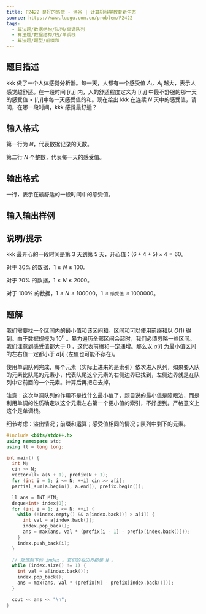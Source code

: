 ```yaml
---
title: P2422 良好的感觉 - 洛谷 | 计算机科学教育新生态
source: https://www.luogu.com.cn/problem/P2422
tags:
  - 算法题/数据结构/队列/单调队列
  - 算法题/数据结构/栈/单调栈
  - 算法题/题型/前缀和
---
```


## 题目描述

kkk 做了一个人体感觉分析器。每一天，人都有一个感受值 $A_i$，$A_i$ 越大，表示人感觉越舒适。在一段时间 $\left[i, j\right]$ 内，人的舒适程度定义为 $\left[i, j\right]$ 中最不舒服的那一天的感受值 $\times$ $\left[i, j\right]$中每一天感受值的和。现在给出 kkk 在连续 $N$ 天中的感受值，请问，在哪一段时间，kkk 感觉最舒适？

## 输入格式

第一行为 $N$，代表数据记录的天数。

第二行 $N$ 个整数，代表每一天的感受值。

## 输出格式

一行，表示在最舒适的一段时间中的感受值。

## 输入输出样例

## 说明/提示

kkk 最开心的一段时间是第 $3$ 天到第 $5$ 天，开心值：$(6+4+5)\times4=60$。

对于 $30\%$ 的数据，$1\le N\le 100$。

对于 $70\%$ 的数据，$1\le N\le 2000$。

对于 $100\%$ 的数据，$1\le N\le 100000$，$1\le \texttt{感受值}\le 1000000$。

## 题解
我们需要找一个区间内的最小值和该区间和。区间和可以使用前缀和以 $O(1)$ 得到。由于数据规模为 $10^6$ 。暴力遍历全部区间会超时，我们必须忽略一些区间。我们注意到感受值都大于 0 ，这代表前缀和一定递增。那么以 $a[i]$ 为最小值区间的左右值一定都小于 $a[i]$ (左值也可能不存在)。

使用单调队列完成，每个元素（实际上进来的是索引）依次进入队列，如果要入队的元素比队尾的元素小，代表队尾这个元素的右侧边界已找到，左侧边界就是在队列中它前面的一个元素。计算后再把它去掉。

注意：这次单调队列的作用不是找什么最小值了，题目说的最小值是障眼法，而是利用单调的性质确定以这个元素左右第一个更小值的索引，不好想到。严格意义上这个是单调栈。

细节考虑：溢出情况；前缀和运算；感受值相同的情况；队列中剩下的元素。

```cpp
#include <bits/stdc++.h>
using namespace std;
using ll = long long;

int main() {
  int N;
  cin >> N;
  vector<ll> a(N + 1), prefix(N + 1);
  for (int i = 1; i <= N; ++i) cin >> a[i];
  partial_sum(a.begin(), a.end(), prefix.begin());

  ll ans = INT_MIN;
  deque<int> index{0};
  for (int i = 1; i <= N; ++i) {
    while (!index.empty() && a[index.back()] > a[i]) {
      int val = a[index.back()];
      index.pop_back();
      ans = max(ans, val * (prefix[i - 1] - prefix[index.back()]));
    }
    index.push_back(i);
  }

  // 处理剩下的 index 。它们的右边界都是 N 。
  while (index.size() != 1) {
    int val = a[index.back()];
    index.pop_back();
    ans = max(ans, val * (prefix[N] - prefix[index.back()]));
  }

  cout << ans << "\n";
}
```
